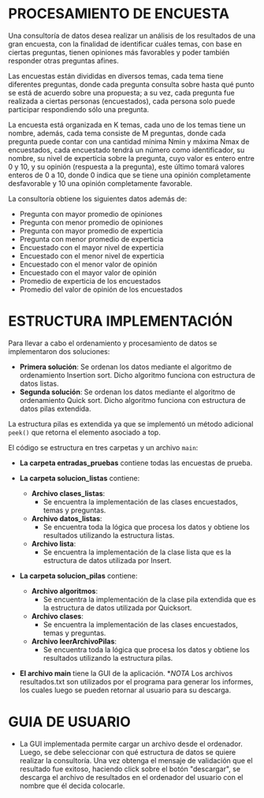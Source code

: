 # **PROCESAMIENTO DE ENCUESTA**

Una consultoría de datos desea realizar un análisis de los resultados de una gran encuesta, 
con la finalidad de identificar cuáles temas, con base en ciertas preguntas, 
tienen opiniones más favorables y poder también responder otras preguntas afines.

Las encuestas están divididas en diversos temas, cada tema
tiene diferentes preguntas, donde cada pregunta consulta sobre hasta qué punto se está de
acuerdo sobre una propuesta; a su vez, cada pregunta fue realizada a ciertas personas
(encuestados), cada persona solo puede participar respondiendo sólo
una pregunta.

La encuesta está organizada en K temas, cada uno de los temas tiene un
nombre, además, cada tema consiste de M preguntas, donde cada pregunta
puede contar con una cantidad mínima Nmin y máxima Nmax de encuestados,
cada encuestado tendrá un número como identificador, su nombre, su nivel de
experticia sobre la pregunta, cuyo valor es entero entre 0 y 10, y su opinión
(respuesta a la pregunta), este último tomará valores enteros de 0 a 10, donde 0
indica que se tiene una opinión completamente desfavorable y 10 una opinión
completamente favorable.

La consultoría obtiene los siguientes datos además de:

- Pregunta con mayor promedio de opiniones
- Pregunta con menor promedio de opiniones
- Pregunta con mayor promedio de experticia
- Pregunta con menor promedio de experticia
- Encuestado con el mayor nivel de experticia
- Encuestado con el menor nivel de experticia
- Encuestado con el menor valor de opinión
- Encuestado con el mayor valor de opinión
- Promedio de experticia de los encuestados
- Promedio del valor de opinión de los encuestados

# **ESTRUCTURA IMPLEMENTACIÓN**

Para llevar a cabo el ordenamiento y procesamiento de datos se implementaron dos soluciones:

- **Primera solución**: Se ordenan los datos mediante el algoritmo de ordenamiento Insertion sort. Dicho algoritmo funciona con estructura de datos listas.
- **Segunda solución**: Se ordenan los datos mediante el algoritmo de ordenamiento Quick sort. Dicho algoritmo funciona con estructura de datos pilas extendida.

La estructura pilas es extendida ya que se implementó un método adicional `peek()` que retorna el elemento asociado a top.

El código se estructura en tres carpetas y un archivo `main`:

- **La carpeta entradas_pruebas** contiene todas las encuestas de prueba.

- **La carpeta solucion_listas** contiene:
  - **Archivo clases_listas**:
    - Se encuentra la implementación de las clases encuestados, temas y preguntas.
  - **Archivo datos_listas**:
    - Se encuentra toda la lógica que procesa los datos y obtiene los resultados utilizando la estructura listas.
  - **Archivo lista**:
    - Se encuentra la implementación de la clase lista que es la estructura de datos utilizada por Insert.

- **La carpeta solucion_pilas** contiene:
  - **Archivo algoritmos**:
    - Se encuentra la implementación de la clase pila extendida que es la estructura de datos utilizada por Quicksort.
  - **Archivo clases**:
    - Se encuentra la implementación de las clases encuestados, temas y preguntas.
  - **Archivo leerArchivoPilas**:
    - Se encuentra toda la lógica que procesa los datos y obtiene los resultados utilizando la estructura pilas.

- **El archivo main** tiene la GUI de la aplicación.
**NOTA*
  Los archivos resultados.txt son utilizados por el programa para generar los informes, los cuales luego se pueden retornar al usuario para su descarga.

# **GUIA DE USUARIO**
- La GUI implementada permite cargar un archivo desde el ordenador. Luego, se debe seleccionar con qué estructura de datos
  se quiere realizar la consultoría. Una vez obtenga el mensaje de validación que el resultado fue exitoso, haciendo click sobre el botón
  "descargar", se descarga el archivo de resultados en el ordenador del usuario con el nombre que él decida colocarle.





    
    
      


